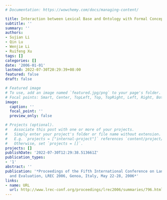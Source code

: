 ```yaml
---
# Documentation: https://wowchemy.com/docs/managing-content/

title: Interaction between Lexical Base and Ontology with Formal Concept Analysis
subtitle: ''
summary: ''
authors:
- Sujian Li
- Qin Lu
- Wenjie Li
- Ruifeng Xu
tags: []
categories: []
date: '2006-01-01'
lastmod: 2022-07-30T20:29:39+08:00
featured: false
draft: false

# Featured image
# To use, add an image named `featured.jpg/png` to your page's folder.
# Focal points: Smart, Center, TopLeft, Top, TopRight, Left, Right, BottomLeft, Bottom, BottomRight.
image:
  caption: ''
  focal_point: ''
  preview_only: false

# Projects (optional).
#   Associate this post with one or more of your projects.
#   Simply enter your project's folder or file name without extension.
#   E.g. `projects = ["internal-project"]` references `content/project/deep-learning/index.md`.
#   Otherwise, set `projects = []`.
projects: []
publishDate: '2022-07-30T12:29:38.513661Z'
publication_types:
- '1'
abstract: ''
publication: '*Proceedings of the Fifth International Conference on Language Resources
  and Evaluation, LREC 2006, Genoa, Italy, May 22-28, 2006*'
links:
- name: URL
  url: http://www.lrec-conf.org/proceedings/lrec2006/summaries/796.html
---
```


